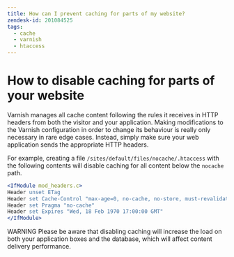 ```yaml
---
title: How can I prevent caching for parts of my website?
zendesk-id: 201084525
tags:
  - cache
  - varnish
  - htaccess
---
```


# How to disable caching for parts of your website

Varnish manages all cache content following the rules it receives in HTTP
headers from both the visitor and your application. Making modifications to the
Varnish configuration in order to change its behaviour is really only necessary
in rare edge cases. Instead, simply make sure your web application sends the
appropriate HTTP headers.

For example, creating a file `/sites/default/files/nocache/.htaccess` with the
following contents will disable caching for all content below the `nocache`
path.

```apache
<IfModule mod_headers.c>
Header unset ETag
Header set Cache-Control "max-age=0, no-cache, no-store, must-revalidate"
Header set Pragma "no-cache"
Header set Expires "Wed, 18 Feb 1970 17:00:00 GMT"
</IfModule>
```

<span class="label warning">WARNING</span> Please be aware that disabling
caching will increase the load on both your application boxes and the database,
which will affect content delivery performance.

